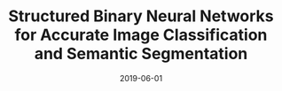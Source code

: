 ---
title: "Structured Binary Neural Networks for Accurate Image Classification and Semantic Segmentation"
collection: conferences
permalink: /publication/Structured
date: 2019-06-01
year: "2019"
venue: "CVPR"
city: 
state: ""
thumbnail: "Structured.png"
teaser :
authors: "Bohan Zhuang, Chunhua Shen, Mingkui Tan, Lingqiao Liu, Ian Reid"
bibtex: Structured.txt
uri: Structured.pdf
arxiv:
project: 
source: https://github.com/bohanzhuang/Group-Net-image-classification
poster: 
data:
---